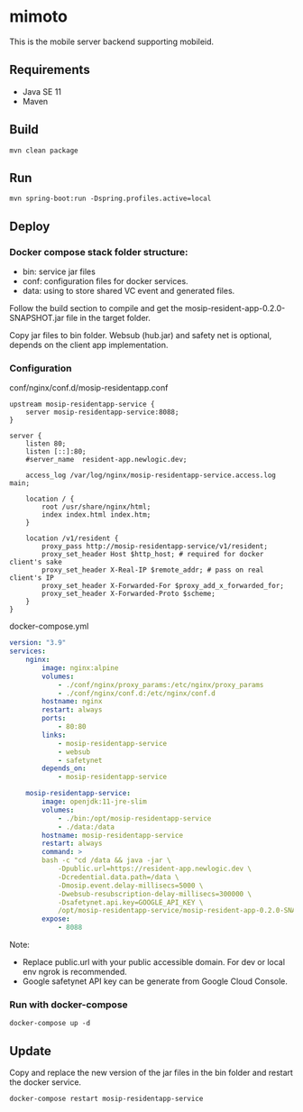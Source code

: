# mimoto
This is the mobile server backend supporting mobileid.

## Requirements
- Java SE 11
- Maven

## Build
```shell
mvn clean package
```

## Run
```shell
mvn spring-boot:run -Dspring.profiles.active=local
```

## Deploy

### Docker compose stack folder structure:
- bin: service jar files
- conf: configuration files for docker services.
- data: using to store shared VC event and generated files.

Follow the build section to compile and get the mosip-resident-app-0.2.0-SNAPSHOT.jar file in the target folder.

Copy jar files to bin folder. Websub (hub.jar) and safety net is optional, depends on the client app implementation.

### Configuration

conf/nginx/conf.d/mosip-residentapp.conf
```nginx
upstream mosip-residentapp-service {
    server mosip-residentapp-service:8088;
}

server {
    listen 80;
    listen [::]:80;
    #server_name  resident-app.newlogic.dev;

    access_log /var/log/nginx/mosip-residentapp-service.access.log main;

    location / {
        root /usr/share/nginx/html;
        index index.html index.htm;
    }

    location /v1/resident {
        proxy_pass http://mosip-residentapp-service/v1/resident;
        proxy_set_header Host $http_host; # required for docker client's sake
        proxy_set_header X-Real-IP $remote_addr; # pass on real client's IP
        proxy_set_header X-Forwarded-For $proxy_add_x_forwarded_for;
        proxy_set_header X-Forwarded-Proto $scheme;
    }
}
```

docker-compose.yml
```yaml
version: "3.9"
services:
    nginx:
        image: nginx:alpine
        volumes:
            - ./conf/nginx/proxy_params:/etc/nginx/proxy_params
            - ./conf/nginx/conf.d:/etc/nginx/conf.d
        hostname: nginx
        restart: always
        ports:
            - 80:80
        links:
            - mosip-residentapp-service
            - websub
            - safetynet
        depends_on:
            - mosip-residentapp-service

    mosip-residentapp-service:
        image: openjdk:11-jre-slim
        volumes:
            - ./bin:/opt/mosip-residentapp-service
            - ./data:/data
        hostname: mosip-residentapp-service
        restart: always
        command: >
        bash -c "cd /data && java -jar \
            -Dpublic.url=https://resident-app.newlogic.dev \
            -Dcredential.data.path=/data \
            -Dmosip.event.delay-millisecs=5000 \
            -Dwebsub-resubscription-delay-millisecs=300000 \
            -Dsafetynet.api.key=GOOGLE_API_KEY \
            /opt/mosip-residentapp-service/mosip-resident-app-0.2.0-SNAPSHOT.jar"
        expose:
            - 8088
```

Note:
- Replace public.url with your public accessible domain. For dev or local env ngrok is recommended.
- Google safetynet API key can be generate from Google Cloud Console.

### Run with docker-compose
```shell
docker-compose up -d
```

## Update

Copy and replace the new version of the jar files in the bin folder and restart the docker service.

```shell
docker-compose restart mosip-residentapp-service
```

